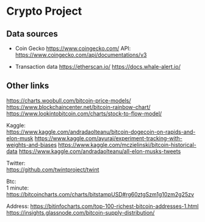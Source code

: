 # Crypto Project

## Data sources

* Coin Gecko https://www.coingecko.com/
API: https://www.coingecko.com/api/documentations/v3

* Transaction data https://etherscan.io/ 
https://docs.whale-alert.io/


## Other links
https://charts.woobull.com/bitcoin-price-models/
https://www.blockchaincenter.net/bitcoin-rainbow-chart/
https://www.lookintobitcoin.com/charts/stock-to-flow-model/

Kaggle:\
https://www.kaggle.com/andradaolteanu/bitcoin-dogecoin-on-rapids-and-elon-musk
https://www.kaggle.com/ayuraj/experiment-tracking-with-weights-and-biases
https://www.kaggle.com/mczielinski/bitcoin-historical-data
https://www.kaggle.com/andradaolteanu/all-elon-musks-tweets

Twitter:\
https://github.com/twintproject/twint

Btc:\
1 minute: https://bitcoincharts.com/charts/bitstampUSD#rg60ztgSzm1g10zm2g25zv

Address:
https://bitinfocharts.com/top-100-richest-bitcoin-addresses-1.html
https://insights.glassnode.com/bitcoin-supply-distribution/

